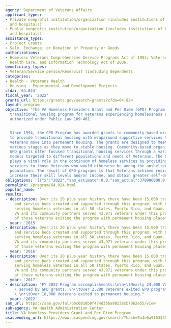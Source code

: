 ```yaml
---
agency: Department of Veterans Affairs
applicant_types:
- Private nonprofit institution/organization (includes institutions of higher education
  and hospitals)
- Public nonprofit institution/organization (includes institutions of higher education
  and hospitals)
assistance_types:
- Project Grants
- Sale, Exchange, or Donation of Property or Goods
authorizations:
- Homeless Veterans Comprehensive Service Programs Act of 1992; Veterans Benefits,
  Health Care, and Information Technology Act of 2006.
beneficiary_types:
- Veteran/Service person/Reservist (including dependents
categories:
- Health - Veterans Health
- Housing - Experimental and Development Projects
cfda: '64.024'
fiscal_year: '2022'
grants_url: https://grants.gov/search-grants?cfda=64.024
layout: program
objective: 'The VA Homeless Providers Grant and Per Diem (GPD) Program is VA’s largest
  transitional housing program for Veterans experiencing homelessness and is permanently
  authorized under Public Law 109-461.


  Since 1994, the GPD Program has awarded grants to community-based organizations
  to provide transitional housing with wraparound supportive services to assist vulnerable
  Veterans move into permanent housing. The grants are designed to meet Veterans at
  various stages as they move to stable housing. Community-based organizations receiving
  GPD grants offer focused transitional housing services through a variety of housing
  models targeted to different populations and needs of Veterans. The GPD program
  plays a vital role in the continuum of homeless services by providing supportive
  services to those Veterans who would otherwise be among the unsheltered homeless
  population. The result of GPD programs is that Veterans achieve residential stability,
  increase their skill levels and/or income, and obtain greater self-determination.'
obligations: '[{"x":"2022","sam_estimate":0.0,"sam_actual":370906000.0,"usa_spending_actual":274248054.98},{"x":"2023","sam_estimate":276368000.0,"sam_actual":0.0,"usa_spending_actual":290517813.81},{"x":"2024","sam_estimate":264465000.0,"sam_actual":0.0,"usa_spending_actual":-31572193.66}]'
permalink: /program/64.024.html
popular_name: ''
results:
- description: Over its 20 plus year history there have been 15,000 transitional housing
    and service beds created and supported through this program; with 650 projects
    serving homeless veterans in all 50 states, Puerto Rico, and Guam. In FY2015,
    VA and its community partners served 43,971 veterans under this program with 15,507
    of those veterans exiting the program with permanent housing placements.
  year: '2015'
- description: Over its 20 plus year history there have been 15,000 transitional housing
    and service beds created and supported through this program; with 650 projects
    serving homeless veterans in all 50 states, Puerto Rico, and Guam. In FY2015,
    VA and its community partners served 43,971 veterans under this program with 15,507
    of those veterans exiting the program with permanent housing placements.
  year: '2016'
- description: Over its 20 plus year history there have been 15,000 transitional housing
    and service beds created and supported through this program; with 650 projects
    serving homeless veterans in all 50 states, Puerto Rico, and Guam. In FY2015,
    VA and its community partners served 43,971 veterans under this program with 15,507
    of those veterans exiting the program with permanent housing placements.
  year: '2017'
- description: "FY 2022 Program accomplishments:\n\n•\tNearly 24,000 Veterans were\
    \ served by GPD grants. \n•\tOver 2,280 Veterans exited GPD programs with employment.\
    \ \n•\tOver 10,000 Veterans exited to permanent housing."
  year: '2022'
sam_url: https://sam.gov/fal/bbc6010b0f474d36ba98238cb7062e55/view
sub-agency: VA Health Administration Center
title: VA Homeless Providers Grant and Per Diem Program
usaspending_url: https://www.usaspending.gov/search/?hash=9a4e6a9f63335826503e6f31cbe2ae91
---
```

